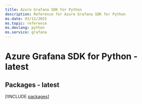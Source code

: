 ```yaml
---
title: Azure Grafana SDK for Python
description: Reference for Azure Grafana SDK for Python
ms.date: 03/12/2025
ms.topic: reference
ms.devlang: python
ms.service: grafana
---
```

# Azure Grafana SDK for Python - latest
## Packages - latest
[!INCLUDE [packages](grafana-index.md)]